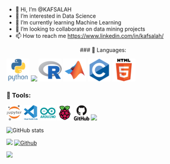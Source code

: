 - 👋 Hi, I’m @KAFSALAH
- 👀 I’m interested in Data Science 
- 🌱 I’m currently learning Machine Learning
- 💞️ I’m looking to collaborate on data mining projects
- 📫 How to reach me https://www.linkedin.com/in/kafsalah/

<!---
Salah-kafrawi/Salah-kafrawi is a ✨ special ✨ repository because its `README.md` (this file) appears on your GitHub profile.
You can click the Preview link to take a look at your changes.
--->
<p align="center">
### 🧰 Languages:


<code><img height="60" src="https://github.com/devicons/devicon/blob/master/icons/python/python-original-wordmark.svg"></code>
<code><img height="60" src="https://user-images.githubusercontent.com/67054356/115029255-7a76f500-9ece-11eb-8e98-93379f1dacfa.png"></code>
<code><img height="60" src="https://github.com/devicons/devicon/blob/master/icons/r/r-original.svg"></code>
<code><img height="60" src="https://github.com/devicons/devicon/blob/master/icons/matlab/matlab-original.svg"></code>
<code><img height="60" src="https://github.com/devicons/devicon/blob/master/icons/c/c-original.svg"></code>
<code><img height="60" src="https://github.com/devicons/devicon/blob/master/icons/html5/html5-original-wordmark.svg"></code>




### 🧰 Tools:
<code><img height="40" src="https://github.com/devicons/devicon/blob/master/icons/jupyter/jupyter-original-wordmark.svg"></code>
<code><img height="40" src="https://github.com/devicons/devicon/blob/master/icons/vscode/vscode-original-wordmark.svg"></code>
<code><img height="40" src="https://github.com/devicons/devicon/blob/master/icons/arduino/arduino-original-wordmark.svg"></code>
<code><img height="40" src="https://github.com/devicons/devicon/blob/master/icons/raspberrypi/raspberrypi-original.svg"></code>
<code><img height="40" src="https://github.com/devicons/devicon/blob/master/icons/github/github-original-wordmark.svg"></code>
<code><img height="40" src="https://user-images.githubusercontent.com/67054356/115028247-4fd86c80-9ecd-11eb-9c34-c1ea8f51520a.png"></code>



![GitHub stats](https://github-readme-stats.vercel.app/api?username=KAFSALAH&show_icons=true&theme=radical)


![](https://visitor-badge.laobi.icu/badge?page_id=KAFSALAH.KAFSALAH)
[![Github](https://img.shields.io/github/followers/KAFSALAH?label=Follow&style=social)](https://github.com/tokyonight)

<a href="https://www.linkedin.com/in/kafsalah"><img src="https://img.shields.io/badge/LinkedIn-0077B5?style=for-the-badge&logo=linkedin&logoColor=white" /></a>

</p>
